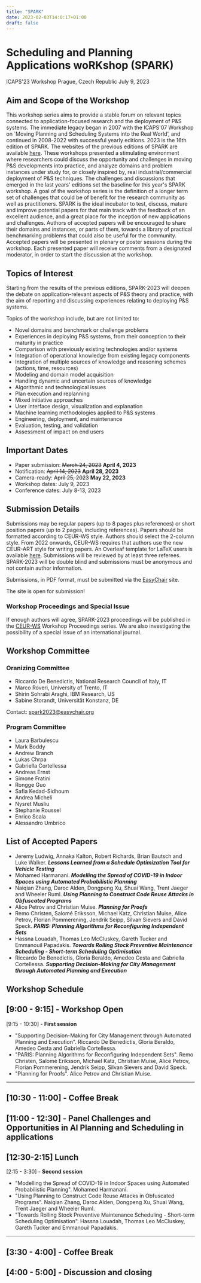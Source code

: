 ```yaml
---
title: "SPARK"
date: 2023-02-03T14:0:17+01:00
draft: false
---
```


# Scheduling and Planning Applications woRKshop (SPARK)

ICAPS'23 Workshop
Prague, Czech Republic
July 9, 2023

## Aim and Scope of the Workshop

This workshop series aims to provide a stable forum on relevant topics connected to application-focused research and the deployment of P&S systems. The immediate legacy began in 2007 with the ICAPS'07 Workshop on `Moving Planning and Scheduling Systems into the Real World’, and continued in 2008-2022 with successful yearly editions. 2023 is the 16th edition of SPARK. The websites of the previous editions of SPARK are available [here](http://decsai.ugr.es/~lcv/SPARK). These workshops presented a stimulating environment where researchers could discuss the opportunity and challenges in moving P&S developments into practice, and analyze domains and problem instances under study for, or closely inspired by, real industrial/commercial deployment of P&S techniques. The challenges and discussions that emerged in the last years' editions set the baseline for this year's SPARK workshop. A goal of the workshop series is the definition of a longer term set of challenges that could be of benefit for the research community as well as practitioners. SPARK is the ideal incubator to test, discuss, mature and improve potential papers for that main track with the feedback of an excellent audience, and a great place for the inception of new applications and challenges. Authors of accepted papers will be encouraged to share their domains and instances, or parts of them, towards a library of practical benchmarking problems that could also be useful for the community. Accepted papers will be presented in plenary or poster sessions during the workshop. Each presented paper will receive comments from a designated moderator, in order to start the discussion at the workshop.

## Topics of Interest

Starting from the results of the previous editions, SPARK-2023 will deepen the debate on application-relevant aspects of P&S theory and practice, with the aim of reporting and discussing experiences relating to deploying P&S systems.

Topics of the workshop include, but are not limited to:

 - Novel domains and benchmark or challenge problems
 - Experiences in deploying P&S systems, from their conception to their maturity in practice
 - Comparison with previously existing technologies and/or systems
 - Integration of operational knowledge from existing legacy components
 - Integration of multiple sources of knowledge and reasoning schemes (actions, time, resources)
 - Modeling and domain model acquisition
 - Handling dynamic and uncertain sources of knowledge
 - Algorithmic and technological issues
 - Plan execution and replanning
 - Mixed initiative approaches
 - User interface design, visualization and explanation
 - Machine learning methodologies applied to P&S systems
 - Engineering, deployment, and maintenance
 - Evaluation, testing, and validation
 - Assessment of impact on end users

## Important Dates

 - Paper submission: ~~March 24, 2023~~ **April 4, 2023**
 - Notification: ~~April 14, 2023~~ **April 28, 2023**
 - Camera-ready: ~~April 25, 2023~~ **May 22, 2023**
 - Workshop dates: July 9, 2023
 - Conference dates: July 8-13, 2023

## Submission Details

Submissions may be regular papers (up to 8 pages plus references) or short position papers (up to 2 pages, including references). Papers should be formatted according to CEUR-WS style. Authors should select the 2-column style. From 2022 onwards, CEUR-WS requires that authors use the new CEUR-ART style for writing papers. An Overleaf template for LaTeX users is available [here](https://www.overleaf.com/read/gwhxnqcghhdt). Submissions will be reviewed by at least three referees. SPARK-2023 will be double blind and submissions must be anonymous and not contain author information.

Submissions, in PDF format, must be submitted via the [EasyChair](https://easychair.org/conferences/?conf=spark2023) site.

The site is open for submission!

### Workshop Proceedings and Special Issue

If enough authors will agree, SPARK-2023 proceedings will be published in the [CEUR-WS](https://ceur-ws.org) Workshop Proceedings series. We are also investigating the possibility of a special issue of an international journal.

## Workshop Committee

### Oranizing Committee

 - Riccardo De Benedictis, National Research Council of Italy, IT
 - Marco Roveri, University of Trento, IT
 - Shirin Sohrabi Araghi, IBM Research, US
 - Sabine Storandt, Universität Konstanz, DE

Contact: spark2023@easychair.org

### Program Committee

 - Laura Barbulescu
 - Mark Boddy
 - Andrew Branch
 - Lukas Chrpa
 - Gabriella Cortellessa
 - Andreas Ernst
 - Simone Fratini
 - Rongge Guo
 - Safia Kedad-Sidhoum
 - Andrea Micheli
 - Nysret Musliu
 - Stephanie Roussel
 - Enrico Scala
 - Alessandro Umbrico

## List of Accepted Papers

-	Jeremy Ludwig, Annaka Kalton, Robert Richards, Brian Bautsch and Luke Walker. ***Lessons Learned from a Schedule Optimization Tool for Vehicle Testing***
-	Mohamed Harmanani. ***Modelling the Spread of COVID-19 in Indoor Spaces using Automated Probabilistic Planning***
-	Naiqian Zhang, Daroc Alden, Dongpeng Xu, Shuai Wang, Trent Jaeger and Wheeler Ruml. ***Using Planning to Construct Code Reuse Attacks in Obfuscated Programs***
-	Alice Petrov and Christian Muise. ***Planning for Proofs***
-	Remo Christen, Salomé Eriksson, Michael Katz, Christian Muise, Alice Petrov, Florian Pommerening, Jendrik Seipp, Silvan Sievers and David Speck. ***PARIS: Planning Algorithms for Reconfiguring Independent Sets***
-	Hassna Louadah, Thomas Leo McCluskey, Gareth Tucker and Emmanouil Papadakis. ***Towards Rolling Stock Preventive Maintenance Scheduling - Short-term Scheduling Optimisation***
-	Riccardo De Benedictis, Gloria Beraldo, Amedeo Cesta and Gabriella Cortellessa. ***Supporting Decision-Making for City Management through Automated Planning and Execution***

## Workshop Schedule

[9:00 - 9:15] - Workshop Open
---
[9:15 - 10:30] - **First session**
 - "Supporting Decision-Making for City Management through Automated Planning and Execution". Riccardo De Benedictis, Gloria Beraldo, Amedeo Cesta and Gabriella Cortellessa.
 - "PARIS: Planning Algorithms for Reconfiguring Independent Sets". Remo Christen, Salomé Eriksson, Michael Katz, Christian Muise, Alice Petrov, Florian Pommerening, Jendrik Seipp, Silvan Sievers and David Speck.
 - "Planning for Proofs". Alice Petrov and Christian Muise.
---
[10:30 - 11:00] - Coffee Break
---
[11:00 - 12:30] - Panel
**Challenges and Opportunities in AI Planning and Scheduling in applications**
---
[12:30-2:15] Lunch
---
[2:15 - 3:30] - **Second session**
 - "Modelling the Spread of COVID-19 in Indoor Spaces using Automated Probabilistic Planning". Mohamed Harmanani.
 - "Using Planning to Construct Code Reuse Attacks in Obfuscated Programs". Naiqian Zhang, Daroc Alden, Dongpeng Xu, Shuai Wang, Trent Jaeger and Wheeler Ruml.
 - "Towards Rolling Stock Preventive Maintenance Scheduling - Short-term Scheduling Optimisation". Hassna Louadah, Thomas Leo McCluskey, Gareth Tucker and Emmanouil Papadakis.
---
[3:30 - 4:00] - Coffee Break
---
[4:00 - 5:00] - Discussion and closing
---